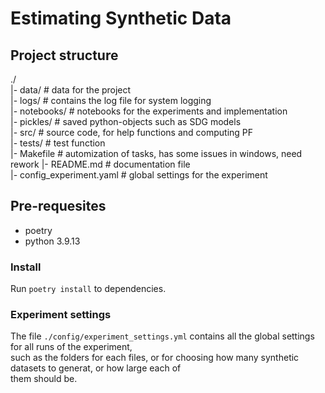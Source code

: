 # Estimating Synthetic Data
## Project structure
./  
|- data/		   # data for the project   
|- logs/		   # contains the log file for system logging  
|- notebooks/	   # notebooks for the experiments and implementation  
|- pickles/		   # saved python-objects such as SDG models  
|- src/			   # source code, for help functions and computing PF    
|- tests/		   # test function  
|- Makefile		   # automization of tasks, has some issues in windows, need rework
|- README.md	   # documentation file  
|- config_experiment.yaml  # global settings for the experiment    


## Pre-requesites
- poetry
- python 3.9.13

### Install
Run `poetry install` to dependencies.

### Experiment settings
The file `./config/experiment_settings.yml` contains all the global settings for all runs of the experiment,  
such as the folders for each files, or for choosing how many synthetic datasets to generat, or how large each of   
them should be.